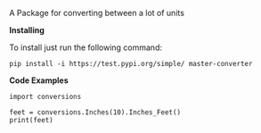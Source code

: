A Package for converting between a lot of units

**Installing**

To install just run the following command:

```
pip install -i https://test.pypi.org/simple/ master-converter
```

**Code Examples**

```
import conversions

feet = conversions.Inches(10).Inches_Feet()
print(feet)
```
